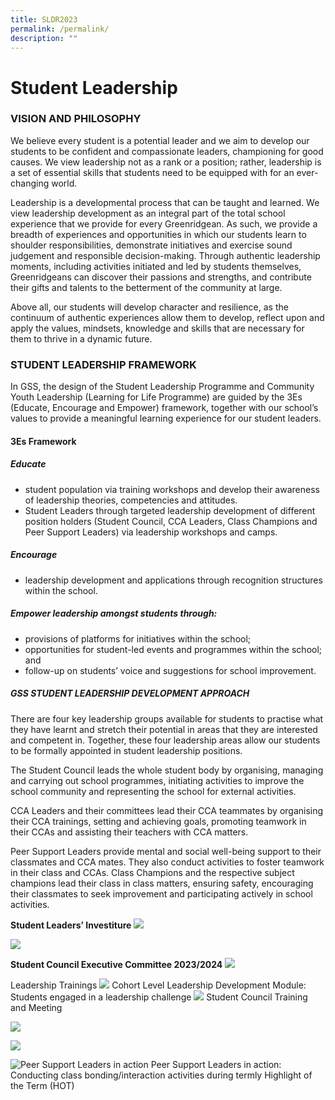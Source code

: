 ```yaml
---
title: SLDR2023
permalink: /permalink/
description: ""
---
```

# Student Leadership
### VISION AND PHILOSOPHY
We believe every student is a potential leader and we aim to develop our students to be confident and compassionate leaders, championing for good causes. We view leadership not as a rank or a position; rather, leadership is a set of essential skills that students need to be equipped with for an ever-changing world.

Leadership is a developmental process that can be taught and learned. We view leadership development as an integral part of the total school experience that we provide for every Greenridgean. As such, we provide a breadth of experiences and opportunities in which our students learn to shoulder responsibilities, demonstrate initiatives and exercise sound judgement and responsible decision-making. Through authentic leadership moments, including activities initiated and led by students themselves, Greenridgeans can discover their passions and strengths, and contribute their gifts and talents to the betterment of the community at large.

Above all, our students will develop character and resilience, as the continuum of authentic experiences allow them to develop, reflect upon and apply the values, mindsets, knowledge and skills that are necessary for them to thrive in a dynamic future.

### STUDENT LEADERSHIP FRAMEWORK
In GSS, the design of the Student Leadership Programme and Community Youth Leadership (Learning for Life Programme) are guided by the 3Es (Educate, Encourage and Empower) framework, together with our school’s values to provide a meaningful learning experience for our student leaders. 

#### 3Es Framework

##### Educate 
- student population via training workshops and develop their awareness of leadership 
            theories, competencies and attitudes. 
- Student Leaders through targeted leadership development of different position holders 
            (Student Council, CCA Leaders, Class Champions and Peer Support Leaders) via 
            leadership workshops and camps.

##### Encourage
- leadership development and applications through recognition structures within the 
            school.

##### Empower leadership amongst students through:
- provisions of platforms for initiatives within the school;
-	opportunities for student-led events and programmes within the school; and
- follow-up on students’ voice and suggestions for school improvement.

##### GSS STUDENT LEADERSHIP DEVELOPMENT APPROACH
There are four key leadership groups available for students to practise what they have learnt and stretch their potential in areas that they are interested and competent in. Together, these four leadership areas allow our students to be formally appointed in student leadership positions.

The Student Council leads the whole student body by organising, managing and carrying out school programmes, initiating activities to improve the school community and representing the school for external activities.

CCA Leaders and their committees lead their CCA teammates by organising their CCA trainings, setting and achieving goals, promoting teamwork in their CCAs and assisting their teachers with CCA matters.

Peer Support Leaders provide mental and social well-being support to their classmates and CCA mates. They also conduct activities to foster teamwork in their class and CCAs.
Class Champions and the respective subject champions lead their class in class matters, ensuring safety, encouraging their classmates to seek improvement and participating actively in school activities.

**Student Leaders’ Investiture**
![](/images/StudentLeaders2023/sldr01.png)
 

![](/images/StudentLeaders2023/sldr02.png) 


**Student Council Executive Committee 2023/2024**
![](/images/StudentLeaders2023/sldr03.png) 


Leadership Trainings
![](/images/StudentLeaders2023/sldr04.png)
Cohort Level Leadership Development Module:
Students engaged in a leadership challenge
![](/images/StudentLeaders2023/sldr05.png) 
Student Council Training and Meeting

![](/images/StudentLeaders2023/sldr06.png)

![](/images/StudentLeaders2023/sldr07.png)

![Peer Support Leaders in action](/images/StudentLeaders2023/sldr08.png)
Peer Support Leaders in action:
Conducting class bonding/interaction activities during termly Highlight of the Term (HOT)